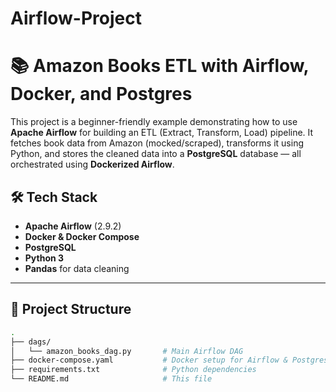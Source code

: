 # Airflow-Project
# 📚 Amazon Books ETL with Airflow, Docker, and Postgres

This project is a beginner-friendly example demonstrating how to use **Apache Airflow** for building an ETL (Extract, Transform, Load) pipeline. It fetches book data from Amazon (mocked/scraped), transforms it using Python, and stores the cleaned data into a **PostgreSQL** database — all orchestrated using **Dockerized Airflow**.

## 🛠️ Tech Stack

- **Apache Airflow** (2.9.2)
- **Docker & Docker Compose**
- **PostgreSQL**
- **Python 3**
- **Pandas** for data cleaning

---

## 🚀 Project Structure

```bash
.
├── dags/
│   └── amazon_books_dag.py       # Main Airflow DAG
├── docker-compose.yaml           # Docker setup for Airflow & Postgres
├── requirements.txt              # Python dependencies
└── README.md                     # This file
